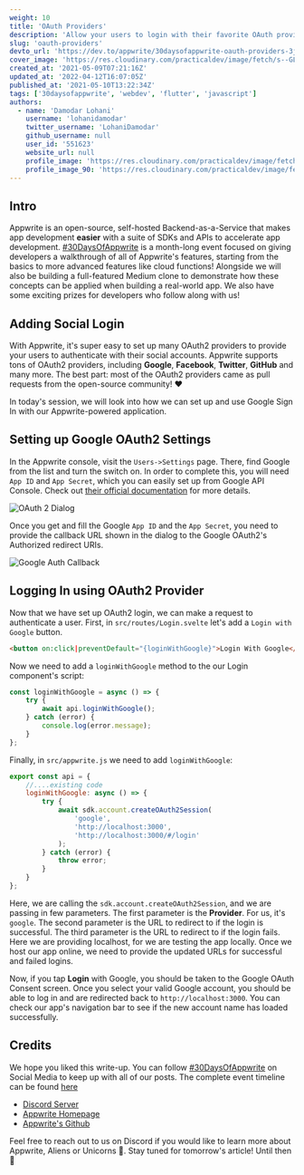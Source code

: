 ```yaml
---
weight: 10
title: 'OAuth Providers'
description: 'Allow your users to login with their favorite OAuth provider.'
slug: 'oauth-providers'
devto_url: 'https://dev.to/appwrite/30daysofappwrite-oauth-providers-3jf6'
cover_image: 'https://res.cloudinary.com/practicaldev/image/fetch/s--GLVA_Bnv--/c_imagga_scale,f_auto,fl_progressive,h_420,q_auto,w_1000/https://dev-to-uploads.s3.amazonaws.com/uploads/articles/vamtyve23aafhmfixwhy.png'
created_at: '2021-05-09T07:21:16Z'
updated_at: '2022-04-12T16:07:05Z'
published_at: '2021-05-10T13:22:34Z'
tags: ['30daysofappwrite', 'webdev', 'flutter', 'javascript']
authors:
  - name: 'Damodar Lohani'
	username: 'lohanidamodar'
	twitter_username: 'LohaniDamodar'
	github_username: null
	user_id: '551623'
	website_url: null
	profile_image: 'https://res.cloudinary.com/practicaldev/image/fetch/s--Y2Vg3V3b--/c_fill,f_auto,fl_progressive,h_640,q_auto,w_640/https://dev-to-uploads.s3.amazonaws.com/uploads/user/profile_image/551623/d6834701-4563-4984-8f1d-7c6735acd3b6.jpg'
	profile_image_90: 'https://res.cloudinary.com/practicaldev/image/fetch/s--WbIqGPLg--/c_fill,f_auto,fl_progressive,h_90,q_auto,w_90/https://dev-to-uploads.s3.amazonaws.com/uploads/user/profile_image/551623/d6834701-4563-4984-8f1d-7c6735acd3b6.jpg'
---
```


## Intro

Appwrite is an open-source, self-hosted Backend-as-a-Service that makes app development **easier** with a suite of SDKs and APIs to accelerate app development. [#30DaysOfAppwrite](http://30days.appwrite.io/) is a month-long event focused on giving developers a walkthrough of all of Appwrite's features, starting from the basics to more advanced features like cloud functions! Alongside we will also be building a full-featured Medium clone to demonstrate how these concepts can be applied when building a real-world app. We also have some exciting prizes for developers who follow along with us!

## Adding Social Login

With Appwrite, it's super easy to set up many OAuth2 providers to provide your users to authenticate with their social accounts. Appwrite supports tons of OAuth2 providers, including **Google**, **Facebook**, **Twitter**, **GitHub** and many more. The best part: most of the OAuth2 providers came as pull requests from the open-source community! ❤️

In today's session, we will look into how we can set up and use Google Sign In with our Appwrite-powered application.

## Setting up Google OAuth2 Settings

In the Appwrite console, visit the `Users->Settings` page. There, find Google from the list and turn the switch on. In order to complete this, you will need `App ID` and `App Secret`, which you can easily set up from Google API Console. Check out [their official documentation](https://support.google.com/googleapi/answer/6158849) for more details.

![OAuth 2 Dialog](https://dev-to-uploads.s3.amazonaws.com/uploads/articles/klk4t7l4345d3h9e9gc6.png)

Once you get and fill the Google `App ID` and the `App Secret`, you need to provide the callback URL shown in the dialog to the Google OAuth2's Authorized redirect URIs.

![Google Auth Callback](https://dev-to-uploads.s3.amazonaws.com/uploads/articles/7c5csuw2sdbzc7jreaiv.png)

## Logging In using OAuth2 Provider

Now that we have set up OAuth2 login, we can make a request to authenticate a user. First, in `src/routes/Login.svelte` let's add a `Login with Google` button.

```html
<button on:click|preventDefault="{loginWithGoogle}">Login With Google</button>
```

Now we need to add a `loginWithGoogle` method to the our Login component's script:

```js
const loginWithGoogle = async () => {
	try {
		await api.loginWithGoogle();
	} catch (error) {
		console.log(error.message);
	}
};
```

Finally, in `src/appwrite.js` we need to add `loginWithGoogle`:

```js
export const api = {
	//....existing code
	loginWithGoogle: async () => {
		try {
			await sdk.account.createOAuth2Session(
				'google',
				'http://localhost:3000',
				'http://localhost:3000/#/login'
			);
		} catch (error) {
			throw error;
		}
	}
};
```

Here, we are calling the `sdk.account.createOAuth2Session`, and we are passing in few parameters. The first parameter is the **Provider**. For us, it's `google`. The second parameter is the URL to redirect to if the login is successful. The third parameter is the URL to redirect to if the login fails. Here we are providing localhost, for we are testing the app locally. Once we host our app online, we need to provide the updated URLs for successful and failed logins.

Now, if you tap **Login** with Google, you should be taken to the Google OAuth Consent screen. Once you select your valid Google account, you should be able to log in and are redirected back to `http://localhost:3000`. You can check our app's navigation bar to see if the new account name has loaded successfully.

## Credits

We hope you liked this write-up. You can follow [#30DaysOfAppwrite](https://twitter.com/search?q=%2330daysofappwrite) on Social Media to keep up with all of our posts. The complete event timeline can be found [here](http://30days.appwrite.io)

- [Discord Server](https://appwrite.io/discord)
- [Appwrite Homepage](https://appwrite.io/)
- [Appwrite's Github](https://github.com/appwrite)

Feel free to reach out to us on Discord if you would like to learn more about Appwrite, Aliens or Unicorns 🦄. Stay tuned for tomorrow's article! Until then 👋

